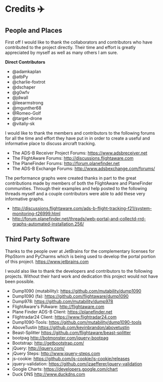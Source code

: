 # Credits :airplane:

## People and Places

First off I would like to thank the collaborators and contributors who have contributed to the project
directly. Their time and effort is greatly appreciated by myself as well as many others I am sure.

**Direct Contributors**

* @adamkaplan
* @atbPy
* @charlie-foxtrot
* @dschaper
* @g0wfv
* @jdwall
* @leearmstrong
* @mgunther68
* @Romeo-Golf
* @target-drone
* @vitaliy-sk

I would like to thank the members and contributors to the following forums for all the time and effort
they have put in in order to create a useful and informative place to discuss aircraft tracking.

* The ADS-B Receiver Project Forums:  https://www.adsbreceiver.net
* The FlightAware Forums:             http://discussions.flightaware.com
* The PlaneFinder Forums:             http://forum.planefinder.net
* The ADS-B Exchange Forums:          http://www.adsbexchange.com/forums/

The performance graphs were created thanks in part to the great contributions made by members of both
the FlightAware and PlaneFinder communities. Through their examples and help posted to the following
threads myself and a couple contributors were able to add these very informative graphs.

* http://discussions.flightaware.com/ads-b-flight-tracking-f21/system-monitoring-t26999.html
* http://forum.planefinder.net/threads/web-portal-and-collectd-rrd-graphs-automated-installation.256/

## Third Party Software

Thanks to the people over at JetBrains for the complementary licenses for PhpStorm and PyCharms which
is being used to develop the portal portion of this project. https://www.jetbrains.com

I would also like to thank the developers and contributors to the following projects. Without their
hard work and dedication this project would not have been possible.

* Dump1090 (mutability):      https://github.com/mutability/dump1090
* Dump1090 (fa):              https://github.com/flightaware/dump1090
* Dump978:                    https://github.com/mutability/dump978
* FlightAware's PiAware:      http://flightaware.com
* Plane Finder ADS-B Client:  https://planefinder.net
* Flightradar24 Client:       https://www.flightradar24.com
* Dump1090-Tools:             https://github.com/mutability/dump1090-tools
* AboveTustin                 https://github.com/kevinbrandon/abovetustin
* Beast-Splitter              https://github.com/flightaware/beast-splitter
* bootpag                     http://botmonster.com/jquery-bootpag
* Bootstrap:                  http://getbootstrap.com/
* jQuery:                     http://jquery.com/
* jQuery Steps:               http://www.jquery-steps.com
* js-cookie:                  https://github.com/js-cookie/js-cookie/releases
* jquery-validation:          https://github.com/jzaefferer/jquery-validation
* Google Charts:              https://developers.google.com/chart
* Duck DNS                    http://www.duckdns.com
